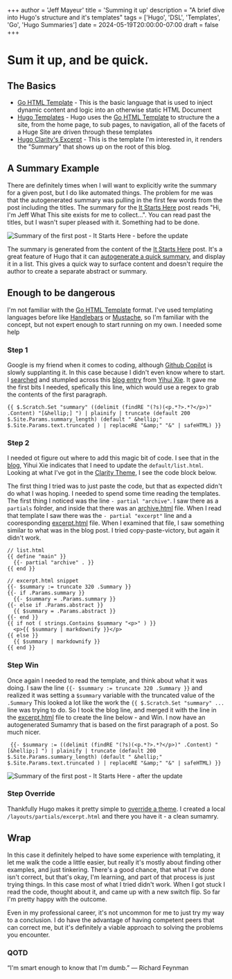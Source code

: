 +++
author = 'Jeff Mayeur'
title = 'Summing it up'
description = "A brief dive into Hugo's structure and it's templates"
tags = ['Hugo', 'DSL', 'Templates', 'Go', 'Hugo Summaries']
date = 2024-05-19T20:00:00-07:00
draft = false
+++

# Sum it up, and be quick.

## The Basics

- [Go HTML Template](https://pkg.go.dev/html/template) - This is the basic language that is used to inject dynamic content and logic into an otherwise static HTML Document
- [Hugo Templates](https://gohugo.io/templates/) - Hugo uses the [Go HTML Template](https://pkg.go.dev/html/template) to structure the a site, from the home page, to sub pages, to navigation, all of the facets of a Huge Site are driven through these templates
- [Hugo Clarity's Excerpt](https://github.com/chipzoller/hugo-clarity/blob/master/layouts/partials/excerpt.html) - This is the template I'm interested in, it renders the "Summary" that shows up on the root of this blog.

## A Summary Example
There are definitely times when I will want to explicitly write the summary for a given post, but I do like automated things. The problem for me was that the autogenerated summary was pulling in the first few words from the post including the titles. The summary for the [It Starts Here](https://iguessthatworks.com/posts/it-starts-here/) post reads "Hi, I'm Jeff What This site exists for me to collect...". You can read past the titles, but I wasn't super pleased with it. Something had to be done.

![Summary of the first post - It Starts Here - before the update](/images/summing-it-up/summary_original.png)

The summary is generated from the content of the [It Starts Here](https://iguessthatworks.com/posts/it-starts-here/) post. It's a great feature of Hugo that it can [autogenerate a quick summary](https://gohugo.io/content-management/summaries/), and display it in a list. This gives a quick way to surface content and doesn't require the author to create a separate abstract or summary.


## Enough to be dangerous
I'm not familiar with the [Go HTML Template](https://pkg.go.dev/html/template) format. I've used templating languages before like [Handlebars](https://handlebarsjs.com) or [Mustache](https://mustache.github.io), so I'm familiar with the concept, but not expert enough to start running on my own. I needed some help

### Step 1
Google is my friend when it comes to coding, although [Github Copilot](https://github.com/features/copilot) is slowly supplanting it. In this case because I didn't even know where to start. I [searched](https://www.google.com/search?q=Hugo+summary+template) and stumpled across this [blog entry](https://yihui.org/en/2017/08/hugo-post-summary/) from [Yihui Xie](https://yihui.org/en/about/). It gave me the first bits I needed, spefically this line, which would use a regex to grab the contents of the first paragraph.
```
{{ $.Scratch.Set "summary" ((delimit (findRE "(?s)(<p.*?>.*?</p>)" .Content) "[&hellip;] ") | plainify | truncate (default 200 $.Site.Params.summary_length) (default " &hellip;" $.Site.Params.text.truncated ) | replaceRE "&amp;" "&" | safeHTML) }}
```

### Step 2
I needed ot figure out where to add this magic bit of code.  I see that in the [blog](https://yihui.org/en/2017/08/hugo-post-summary/), Yihui Xie indicates that I need to update the `default/list.html`. Looking at what I've got in the [Clarity Theme](https://github.com/chipzoller/hugo-clarity/blob/master/layouts/_default/list.html), I see the code block below. 

The first thing I tried was to just paste the code, but that as expected didn't do what I was hoping. I needed to spend some time reading the templates. The first thing I noticed was the line `- partial "archive"`. I saw there as a `partials` folrder, and inside that there was an [archive.html](https://github.com/chipzoller/hugo-clarity/blob/master/layouts/partials/archive.html) file. When I read that template I saw there was the `- partial "excerpt"` line and a cooresponding [excerpt.html](https://github.com/chipzoller/hugo-clarity/blob/master/layouts/partials/excerpt.html) file.  When I examined that file, I saw something similar to what was in the blog post. I tried copy-paste-victory, but again it didn't work.

```
// list.html
{{ define "main" }}
  {{- partial "archive" . }}
{{ end }}

// excerpt.html snippet
{{- $summary := truncate 320 .Summary }}
{{- if .Params.summary }}
  {{- $summary = .Params.summary }}
{{- else if .Params.abstract }}
  {{ $summary = .Params.abstract }}
{{- end }}
{{ if not ( strings.Contains $summary "<p>" ) }}
  <p>{{ $summary | markdownify }}</p>
{{ else }}
  {{ $summary | markdownify }}
{{ end }}
```

### Step Win
Once again I needed to read the template, and think about what it was doing.  I saw the line `{{- $summary := truncate 320 .Summary }}` and realized it was setting a `$summary` variable with the truncated value of the `.Summary` This looked a lot like the work the `{{ $.Scratch.Set "summary" ...` line was trying to do. So I took the blog line, and merged it with the line in the [excerpt.html](https://github.com/chipzoller/hugo-clarity/blob/master/layouts/partials/excerpt.html) file to create the line below - and Win. I now have an autogenerated Sumamry that is based on the first paragraph of a post. So much nicer.
```
 {{- $summary := ((delimit (findRE "(?s)(<p.*?>.*?</p>)" .Content) "[&hellip;] ") | plainify | truncate (default 200 $.Site.Params.summary_length) (default " &hellip;" $.Site.Params.text.truncated ) | replaceRE "&amp;" "&" | safeHTML) }}
```

![Summary of the first post - It Starts Here - after the update](/images/summing-it-up/summary_original.png)

### Step Override
Thankfully Hugo makes it pretty simple to [override a theme](https://bwaycer.github.io/hugo_tutorial.hugo/themes/customizing/).  I created a local `/layouts/partials/excerpt.html` and there you have it - a clean sumamry.

## Wrap
In this case it definitely helped to have some experience with templating, it let me walk the code a little easier, but really it's mostly about finding other examples, and just tinkering. There's a good chance, that what I've done isn't correct, but that's okay, I'm learning, and part of that process is just trying things. In this case most of what I tried didn't work. When I got stuck I read the code, thought about it, and came up with a new switch flip. So far I'm pretty happy with the outcome. 

Even in my professional career, it's not uncommon for me to just try my way to a conclusion. I do have the advantage of having competent peers that can correct me, but it's definitely a viable approach to solving the problems you encounter.

### QOTD
“I'm smart enough to know that I'm dumb.”
― Richard Feynman
